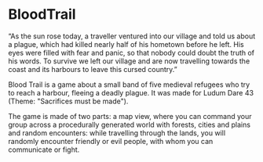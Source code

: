 # BloodTrail
“As the sun rose today, a traveller ventured into our village and told us about a plague, 
which had killed nearly half of his hometown before he left. His eyes were filled with fear and panic, 
so that nobody could doubt the truth of his words. 
To survive we left our village and are now travelling towards the coast and its harbours to leave this cursed country.”

Blood Trail is a game about a small band of five medieval refugees who try to reach a harbour,
fleeing a deadly plague. It was made for Ludum Dare 43 (Theme: "Sacrifices must be made").

The game is made of two parts: a map view, where you can command your group across a procedurally generated world with forests, 
cities and plains and random encounters: while travelling through the lands, you will randomly encounter friendly or evil people, 
with whom you can communicate or fight.
